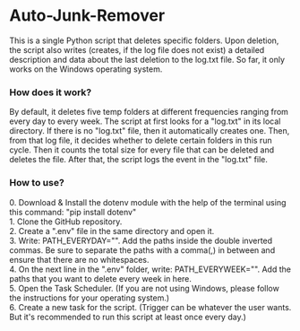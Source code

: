 # Auto-Junk-Remover
This is a single Python script that deletes specific folders. Upon deletion, the script also writes (creates, if the log file does not exist) a detailed description and data about the last deletion to the log.txt file. So far, it only works on the Windows operating system.
<h3>How does it work?</h3>
By default, it deletes five temp folders at different frequencies ranging from every day to every week. The script at first looks for a "log.txt" in its local directory. If there is no "log.txt" file, then it automatically creates one. Then, from that log file, it decides whether to delete certain folders in this run cycle. Then it counts the total size for every file that can be deleted and deletes the file. After that, the script logs the event in the "log.txt" file.

<h3>How to use?</h3>
0. Download & Install the dotenv module with the help of the terminal using this command: "pip install dotenv"<br> 
1. Clone the GitHub repository.<br>
2. Create a ".env" file in the same directory and open it. <br>
3. Write: PATH_EVERYDAY="". Add the paths inside the double inverted commas. Be sure to separate the paths with a comma(,) in between and ensure that there are no whitespaces. <br>
4. On the next line in the ".env" folder, write: PATH_EVERYWEEK="". Add the paths that you want to delete every week in here.<br>
5. Open the Task Scheduler. (If you are not using Windows, please follow the instructions for your operating system.)<br>
6. Create a new task for the script. (Trigger can be whatever the user wants. But it's recommended to run this script at least once every day.)<br>
